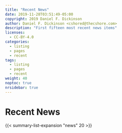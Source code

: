 ```yaml
---
title: "Recent News"
date: 2019-11-28T03:51:49-05:00
copyright: 2019 Daniel F. Dickinson
author: Daniel F. Dickinson <cshored@thecshore.com>
description: "First fifteen most recent news items"
licenses:
  - CC-BY-4.0
categories:
  - listing
  - pages
  - recent
tags:
  - listing
  - pages
  - recent
weight: 40
noptoc: true
nrsidebar: true
---
```


# Recent News

{{< summary-list-expansion "news" 20 >}}
